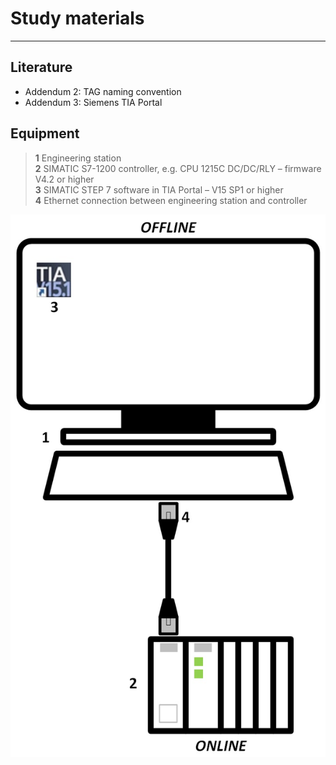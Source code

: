 # Study materials
_____________________________________
## Literature
* Addendum 2: TAG naming convention
* Addendum 3: Siemens TIA Portal

## Equipment

>   **1** Engineering station <br>
>   **2** SIMATIC S7-1200 controller, e.g. CPU 1215C DC/DC/RLY – firmware V4.2 or higher <br>
>   **3** SIMATIC STEP 7 software in TIA Portal – V15 SP1 or higher <br>
>   **4** Ethernet connection between engineering station and controller

<center>

![Equipment](../Ex02/Images/Equipment.jpg "Equipment")
</center>
